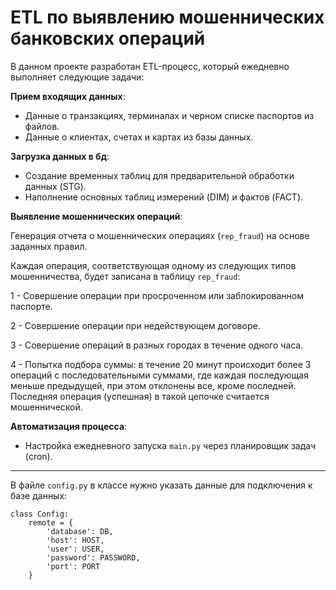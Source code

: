 # ETL по выявлению мошеннических банковских операций


В данном проекте разработан ETL-процесс, который ежедневно выполняет следующие задачи:

**Прием входящих данных**:
   - Данные о транзакциях, терминалах и черном списке паспортов из файлов.
   - Данные о клиентах, счетах и картах из базы данных.

**Загрузка данных в бд**:
   - Создание временных таблиц для предварительной обработки данных (STG).
   - Наполнение основных таблиц измерений (DIM) и фактов (FACT).

**Выявление мошеннических операций**:

Генерация отчета о мошеннических операциях (`rep_fraud`) на основе заданных правил.

Каждая операция, соответствующая одному из следующих типов мошенничества, будет записана в таблицу `rep_fraud`:

1 - Совершение операции при просроченном или заблокированном паспорте.
     
2 - Совершение операции при недействующем договоре.
     
3 - Совершение операций в разных городах в течение одного часа.
     
4 - Попытка подбора суммы: в течение 20 минут происходит более 3 операций с последовательными суммами, где каждая последующая меньше предыдущей, при этом отклонены все, кроме последней. Последняя операция (успешная) в такой цепочке считается мошеннической.


**Автоматизация процесса**:
   - Настройка ежедневного запуска `main.py` через планировщик задач (cron).
  
-----
В файле `config.py` в классе нужно указать данные для подключения к базе данных:

    class Config:
        remote = {
            'database': DB,
            'host': HOST,
            'user': USER,
            'password': PASSWORD,
            'port': PORT
        }

